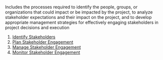 Includes the processes required to identify the people, groups, or 
organizations that could impact or be impacted by the project, to analyze stakeholder expectations and their 
impact on the project, and to develop appropriate management strategies for effectively engaging stakeholders 
in project decisions and execution

1. [Identify Stakeholders](https://github.com/harpreetsinghbajaj/blog/blob/master/management/PMP/PMBOK6/processes/Identify%20Stakeholders/README.md)
2. [Plan Stakeholder Engagement](https://github.com/harpreetsinghbajaj/blog/blob/master/management/PMP/PMBOK6/processes/Plan%20Stakeholder%20Engagement/README.md)
3. [Manage Stakeholder Engagement](https://github.com/harpreetsinghbajaj/blog/blob/master/management/PMP/PMBOK6/processes/Manage%20Stakeholder%20Engagement/README.md)
4. [Monitor Stakeholder Engagement](https://github.com/harpreetsinghbajaj/blog/blob/master/management/PMP/PMBOK6/processes/Monitor%20Stakeholder%20Engagement/README.md)

